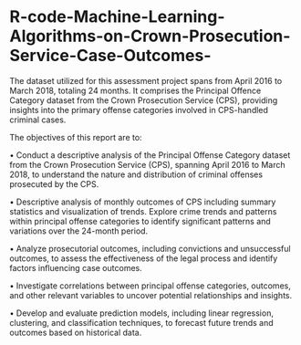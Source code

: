 # R-code-Machine-Learning-Algorithms-on-Crown-Prosecution-Service-Case-Outcomes-
The dataset utilized for this assessment project spans from April 2016 to March 2018, totaling 24 months. It comprises the Principal Offence Category dataset from the Crown Prosecution Service (CPS), providing insights into the primary offense categories involved in CPS-handled criminal cases. 


The objectives of this report are to:

•	Conduct a descriptive analysis of the Principal Offense Category dataset from the Crown Prosecution Service (CPS), spanning April 2016 to March 2018, to understand the nature and distribution of criminal offenses prosecuted by the CPS.

•	Descriptive analysis of monthly outcomes of CPS including summary statistics and visualization of trends. Explore crime trends and patterns within principal offense categories to identify significant patterns and variations over the 24-month period.

•	Analyze prosecutorial outcomes, including convictions and unsuccessful outcomes, to assess the effectiveness of the legal process and identify factors influencing case outcomes.

•	Investigate correlations between principal offense categories, outcomes, and other relevant variables to uncover potential relationships and insights.

•	Develop and evaluate prediction models, including linear regression, clustering, and classification techniques, to forecast future trends and outcomes based on historical data.
